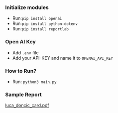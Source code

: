 ### Initialize modules

- Run:`pip install openai`
- Run:`pip install python-dotenv`
- Run:`pip install reportlab`

### Open AI Key
- Add `.env` file
- Add your API-KEY and name it to `OPENAI_API_KEY`

### How to Run?

- Run: `python3 main.py`

### Sample Report

[luca_doncic_card.pdf](luca_doncic_card.pdf)